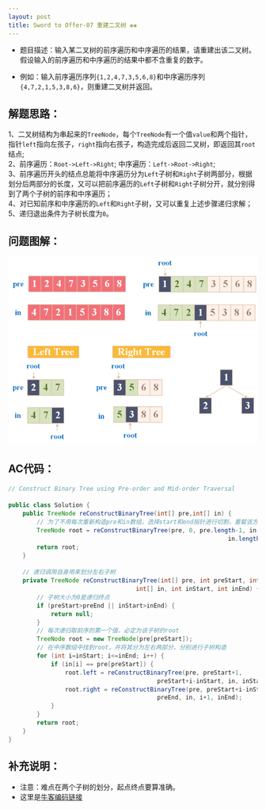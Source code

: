 ```yaml
---
layout: post
title: Sword to Offer-07 重建二叉树 ❀❀
---
```


* 题目描述：输入某二叉树的前序遍历和中序遍历的结果，请重建出该二叉树。假设输入的前序遍历和中序遍历的结果中都不含重复的数字。  

* 例如：输入前序遍历序列`{1,2,4,7,3,5,6,8}`和中序遍历序列`{4,7,2,1,5,3,8,6}`，则重建二叉树并返回。

## 解题思路：

1、二叉树结构为串起来的`TreeNode`，每个`TreeNode`有一个值`value`和两个指针，指针`left`指向左孩子，`right`指向右孩子，构造完成后返回二叉树，即返回其`root`结点;  
2、前序遍历：`Root->Left->Right`; 中序遍历：`Left->Root->Right`;  
3、前序遍历开头的结点总能将中序遍历分为`Left`子树和`Right`子树两部分，根据划分后两部分的长度，又可以把前序遍历的`Left`子树和`Right`子树分开，就分别得到了两个子树的前序和中序遍历；      
4、对已知前序和中序遍历的`Left`和`Right`子树，又可以重复上述步骤递归求解；  
5、递归退出条件为子树长度为`0`。  

## 问题图解：

<center>
    <img src="/assets/img/blog/sword-offer-07.png">
</center>


## AC代码：

```java
// Construct Binary Tree using Pre-order and Mid-order Traversal

public class Solution {
    public TreeNode reConstructBinaryTree(int[] pre,int[] in) {
        // 为了不用每次重新构造pre和in数组，选择start和end指针进行切割，重载该方法
        TreeNode root = reConstructBinaryTree(pre, 0, pre.length-1, in, 0, 
                                                              in.length-1);
        return root;
    }
    
    // 递归调用自身用来划分左右子树
    private TreeNode reConstructBinaryTree(int[] pre, int preStart, int preEnd,
                                    int[] in, int inStart, int inEnd) {
        // 子树大小为0是递归终点
        if (preStart>preEnd || inStart>inEnd) {
            return null;
        }
        // 每次递归取前序的第一个值，必定为该子树的root
        TreeNode root = new TreeNode(pre[preStart]);
        // 在中序数组中找到root，并将其分为左右两部分，分别进行子树构造
        for (int i=inStart; i<=inEnd; i++) {
            if (in[i] == pre[preStart]) {
                root.left = reConstructBinaryTree(pre, preStart+1,
                                          preStart+i-inStart, in, inStart, i-1);
                root.right = reConstructBinaryTree(pre, preStart+i-inStart+1,
                                          preEnd, in, i+1, inEnd);
            }
        }
        return root;
    }
}
```
## 补充说明：

* 注意：难点在两个子树的划分，起点终点要算准确。
* 这里是[牛客编码链接](https://www.nowcoder.com/practice/8a19cbe657394eeaac2f6ea9b0f6fcf6?tpId=13&tqId=11157&tPage=1&rp=4&ru=%2Fta%2Fcoding-interviews&qru=%2Fta%2Fcoding-interviews%2Fquestion-ranking)
